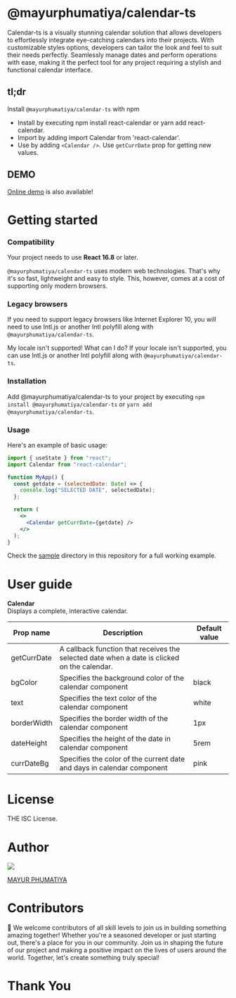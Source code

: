 # @mayurphumatiya/calendar-ts

Calendar-ts is a visually stunning calendar solution that allows developers to effortlessly integrate eye-catching calendars into their projects. With customizable styles options, developers can tailor the look and feel to suit their needs perfectly. Seamlessly manage dates and perform operations with ease, making it the perfect tool for any project requiring a stylish and functional calendar interface.
## tl;dr

Install `@mayurphumatiya/calendar-ts` with npm

- Install by executing npm install react-calendar or yarn add react-calendar.
- Import by adding import Calendar from 'react-calendar'.
- Use by adding `<Calendar />`. Use `getCurrDate` prop for getting new values.

## DEMO

[Online demo](https://calendar-ts-three.vercel.app/) is also available!

# Getting started

### Compatibility
Your project needs to use **React 16.8** or later.

`@mayurphumatiya/calendar-ts` uses modern web technologies. That's why it's so fast, lightweight and easy to style. This, however, comes at a cost of supporting only modern browsers.

### Legacy browsers
If you need to support legacy browsers like Internet Explorer 10, you will need to use Intl.js or another Intl polyfill along with `@mayurphumatiya/calendar-ts`.

My locale isn't supported! What can I do?
If your locale isn't supported, you can use Intl.js or another Intl polyfill along with `@mayurphumatiya/calendar-ts`.

### Installation
Add @mayurphumatiya/calendar-ts to your project by executing `npm install @mayurphumatiya/calendar-ts` or `yarn add @mayurphumatiya/calendar-ts`.

### Usage
Here's an example of basic usage:

```jsx
import { useState } from "react";
import Calendar from "react-calendar";

function MyApp() {
  const getdate = (selectedDate: Date) => {
    console.log("SELECTED DATE", selectedDate);
  };

  return (
    <>
      <Calendar getCurrDate={getdate} />
    </>
  );
}

```


Check the [sample](https://github.com/mayurphumatiya/calendar-ts) directory in this repository for a full working example.

# User guide

**Calendar**  
Displays a complete, interactive calendar.

| Prop name                                      | Description                                 | Default value |
|---|---|---|
| getCurrDate                                                                             | A callback function that receives the selected date when a date is clicked on the calendar. |   |
| bgColor | Specifies the background color of the calendar component | black |
text | Specifies the text color of the calendar component | white |
borderWidth | Specifies the border width of the calendar component | 1px |
dateHeight | Specifies the height of the date in calendar component | 5rem |
currDateBg | Specifies the color of the current date and days in calendar component | pink



# License

THE ISC License.

# Author

<a href="https://github.com/mayurphumatiya/mayurphumatiya/graphs/contributors">
  <img src="https://contrib.rocks/image?repo=mayurphumatiya/mayurphumatiya" />
</a>

[MAYUR PHUMATIYA](https://github.com/mayurphumatiya)

# Contributors
🚀 We welcome contributors of all skill levels to join us in building something amazing together! Whether you're a seasoned developer or just starting out, there's a place for you in our community. Join us in shaping the future of our project and making a positive impact on the lives of users around the world. Together, let's create something truly special!

# Thank You